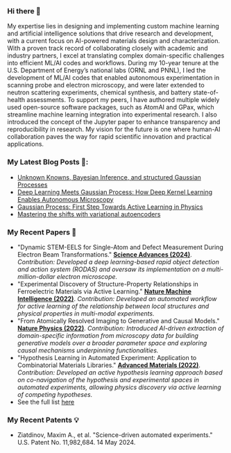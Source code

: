 ### Hi there 👋

My expertise lies in designing and implementing custom machine learning and artificial intelligence solutions that drive research and development, with a current focus on AI-powered materials design and characterization. With a proven track record of collaborating closely with academic and industry partners, I excel at translating complex domain-specific challenges into efficient ML/AI codes and workflows. During my 10-year tenure at the U.S. Department of Energy’s national labs (ORNL and PNNL), I led the development of ML/AI codes that enabled autonomous experimentation in scanning probe and electron microscopy, and were later extended to neutron scattering experiments, chemical synthesis, and battery state-of-health assessments. To support my peers, I have authored multiple widely used open-source software packages, such as AtomAI and GPax, which streamline machine learning integration into experimental research. I also introduced the concept of the Jupyter paper to enhance transparency and reproducibility in research. My vision for the future is one where human-AI collaboration paves the way for rapid scientific innovation and practical applications.

### My Latest Blog Posts 📖:
- [Unknown Knowns, Bayesian Inference, and structured Gaussian Processes](https://towardsdatascience.com/unknown-knowns-bayesian-inference-and-structured-gaussian-processes-why-domain-scientists-know-4659b7e924a4)
- [Deep Learning Meets Gaussian Process: How Deep Kernel Learning Enables Autonomous Microscopy](https://ziatdinovmax.medium.com/deep-learning-meets-gaussian-process-how-deep-kernel-learning-enables-autonomous-microscopy-58106574cfeb)
- [Gaussian Process: First Step Towards Active Learning in Physics](https://ziatdinovmax.medium.com/gaussian-process-first-step-towards-active-learning-in-physics-239a8b260579)
- [Mastering the shifts with variational autoencoders](https://towardsdatascience.com/mastering-the-shifts-with-variational-autoencoders-ca609ec84f1)

### My Recent Papers 📜
- "Dynamic STEM-EELS for Single-Atom and Defect Measurement During Electron Beam Transformations." [**Science Advances (2024)**](https://doi.org/10.1126/sciadv.adn5899). *Contribution: Developed a deep learning-based rapid object detection and action system (RODAS) and oversaw its implementation on a multi-million-dollar electron microscope.*
- "Experimental Discovery of Structure-Property Relationships in Ferroelectric Materials via Active Learning." [**Nature Machine Intelligence (2022)**](https://doi.org/10.1038/s42256-022-00460-0). *Contribution: Developed an automated workflow for active learning of the relationship between local structures and physical properties in multi-modal experiments.*
- "From Atomically Resolved Imaging to Generative and Causal Models." [**Nature Physics (2022)**](https://doi.org/10.1038/s41567-022-01666-0). *Contribution: Introduced AI-driven extraction of domain-specific information from microscopy data for building generative models over a broader parameter space and exploring causal mechanisms underpinning functionalities.*
- "Hypothesis Learning in Automated Experiment: Application to Combinatorial Materials Libraries." [**Advanced Materials (2022)**](https://doi.org/10.1002/adma.202201345). *Contribution: Developed an active hypothesis learning approach based on co-navigation of the hypothesis and experimental spaces in automated experiments, allowing physics discovery via active learning of competing hypotheses.*
- See the full list [here](https://scholar.google.com/citations?hl=en&user=YnSdOoUAAAAJ&view_op=list_works&sortby=pubdate)

### My Recent Patents 💡
- Ziatdinov, Maxim A., et al. "Science-driven automated experiments." U.S. Patent No. 11,982,684. 14 May 2024.
